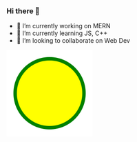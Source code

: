 ### Hi there 👋


- 🔭 I’m currently working on MERN
- 🌱 I’m currently learning JS, C++
- 👯 I’m looking to collaborate on Web Dev

<img src="./marin.svg">
